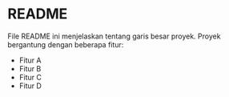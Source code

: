 # README

File README ini menjelaskan tentang garis besar proyek. Proyek bergantung dengan beberapa
fitur:

- Fitur A
- Fitur B
- Fitur C
- Fitur D
